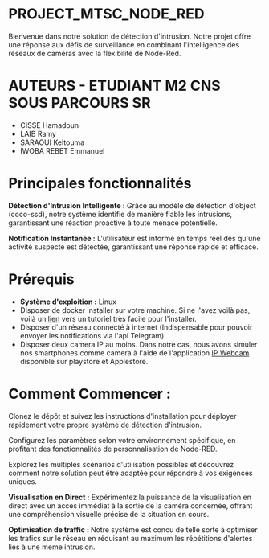 # PROJECT_MTSC_NODE_RED
Bienvenue dans notre solution de détection d'intrusion. Notre projet offre une réponse aux défis de surveillance en combinant l'intelligence des réseaux de caméras avec la flexibilité de Node-Red.
# AUTEURS - ETUDIANT M2 CNS SOUS PARCOURS SR
<ul>
  <li>CISSE Hamadoun</li>
  <li>LAIB Ramy</li>
  <li>SARAOUI Keltouma</li>
  <li>IWOBA REBET Emmanuel</li>
</ul>

# Principales fonctionnalités
<b>Détection d'Intrusion Intelligente :</b> Grâce au modèle de détection d'object (coco-ssd), notre système identifie de manière fiable les intrusions, garantissant une réaction proactive à toute menace potentielle.

<b>Notification Instantanée :</b> L'utilisateur est informé en temps réel dès qu'une activité suspecte est détectée, garantissant une réponse rapide et efficace.

# Prérequis
<ul>
  <li><b>Système d'exploition :</b> Linux</li>
  <li>Disposer de docker installer sur votre machine. Si ne l'avez voilà pas, voilà un <a href="https://www.digitalocean.com/community/tutorials/how-to-install-and-use-docker-on-ubuntu-20-04-fr">lien</a> vers un tutoriel très facile pour l'installer.</li>
  <li>Disposer d'un réseau connecté à internet (Indispensable pour pouvoir envoyer les notifications via l'api Telegram)</li>
  <li>Disposer deux camera IP au moins. Dans notre cas, nous avons simuler nos smartphones comme camera à l'aide de l'application <a href="https://play.google.com/store/apps/details?id=com.pas.webcam&hl=fr&gl=US">IP Webcam</a> disponible sur playstore et Applestore.</li>
</ul>


# Comment Commencer :
Clonez le dépôt et suivez les instructions d'installation pour déployer rapidement votre propre système de détection d'intrusion.

Configurez les paramètres selon votre environnement spécifique, en profitant des fonctionnalités de personnalisation de Node-RED.

Explorez les multiples scénarios d'utilisation possibles et découvrez comment notre solution peut être adaptée pour répondre à vos exigences uniques.

<b>Visualisation en Direct :</b> Expérimentez la puissance de la visualisation en direct avec un accès immédiat à la sortie de la caméra concernée, offrant une compréhension visuelle précise de la situation en cours.

<b>Optimisation de traffic : </b> Notre système est concu de telle sorte à optimiser les trafics sur le réseau en réduisant au maximum les répétitions d'alertes liés à une meme intrusion.

